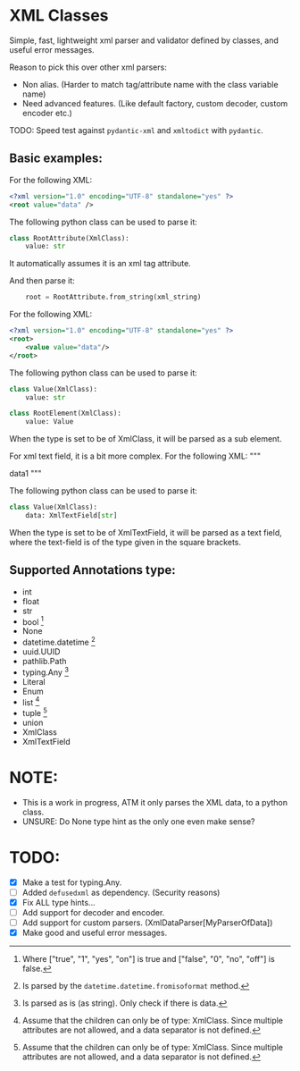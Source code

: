 XML Classes
===================================================================

Simple, fast, lightweight xml parser and validator defined by classes,
and useful error messages.

Reason to pick this over other xml parsers:
 * Non alias. (Harder to match tag/attribute name with the class variable name)
 * Need advanced features. (Like default factory, custom decoder, custom encoder etc.)


TODO: Speed test against `pydantic-xml` and `xmltodict` with `pydantic`.

Basic examples:
-------------------------------------------------------------------

For the following XML:
```xml
<?xml version="1.0" encoding="UTF-8" standalone="yes" ?>
<root value="data" />
```

The following python class can be used to parse it:
```python
class RootAttribute(XmlClass):
    value: str
```
It automatically assumes it is an xml tag attribute.

And then parse it:
```python
    root = RootAttribute.from_string(xml_string)
```

For the following XML:
```xml
<?xml version="1.0" encoding="UTF-8" standalone="yes" ?>
<root>
    <value value="data"/>
</root>
```

The following python class can be used to parse it:
```python
class Value(XmlClass):
    value: str

class RootElement(XmlClass):
    value: Value
```

When the type is set to be of XmlClass, it will be parsed as a sub element.

For xml text field, it is a bit more complex.
For the following XML:
"""
<?xml version="1.0" encoding="UTF-8" standalone="yes" ?>
<root>
    data1
</root>
"""

The following python class can be used to parse it:
```python
class Value(XmlClass):
    data: XmlTextField[str]
```

When the type is set to be of XmlTextField, it will be parsed as a text field,
where the text-field is of the type given in the square brackets.


Supported Annotations type:
-------------------------------------------------------------------
 * int
 * float
 * str
 * bool [^4]
 * None
 * datetime.datetime [^2]
 * uuid.UUID
 * pathlib.Path
 * typing.Any [^3]
 * Literal
 * Enum
 * list [^1]
 * tuple [^1]
 * union
 * XmlClass
 * XmlTextField

[^1]: Assume that the children can only be of type: XmlClass.
    Since multiple attributes are not allowed, and a data separator
    is not defined.
[^2]: Is parsed by the `datetime.datetime.fromisoformat` method.
[^3]: Is parsed as is (as string). Only check if there is data. 
[^4]: Where ["true", "1", "yes", "on"] is true and ["false", "0", "no", "off"] is false.

NOTE:
===================================================================
 * This is a work in progress, ATM it only parses the XML data, to a python class.
 * UNSURE: Do None type hint as the only one even make sense?


TODO:
===================================================================
 * [x] Make a test for typing.Any.
 * [ ] Added `defusedxml` as dependency. (Security reasons)
 * [x] Fix ALL type hints...
 * [ ] Add support for decoder and encoder.
 * [ ] Add support for custom parsers. (XmlDataParser[MyParserOfData])
 * [x] Make good and useful error messages.
